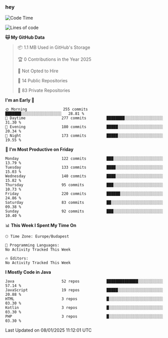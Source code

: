 ### hey

<!--START_SECTION:waka-->
![Code Time](http://img.shields.io/badge/Code%20Time-1%2C037%20hrs%2010%20mins-blue)

![Lines of code](https://img.shields.io/badge/From%20Hello%20World%20I%27ve%20Written-1.1%20million%20lines%20of%20code-blue)

**🐱 My GitHub Data** 

> 📦 1.1 MB Used in GitHub's Storage 
 > 
> 🏆 0 Contributions in the Year 2025
 > 
> 🚫 Not Opted to Hire
 > 
> 📜 14 Public Repositories 
 > 
> 🔑 83 Private Repositories 
 > 
**I'm an Early 🐤** 

```text
🌞 Morning                255 commits         ███████░░░░░░░░░░░░░░░░░░   28.81 % 
🌆 Daytime                277 commits         ████████░░░░░░░░░░░░░░░░░   31.30 % 
🌃 Evening                180 commits         █████░░░░░░░░░░░░░░░░░░░░   20.34 % 
🌙 Night                  173 commits         █████░░░░░░░░░░░░░░░░░░░░   19.55 % 
```
📅 **I'm Most Productive on Friday** 

```text
Monday                   122 commits         ███░░░░░░░░░░░░░░░░░░░░░░   13.79 % 
Tuesday                  133 commits         ████░░░░░░░░░░░░░░░░░░░░░   15.03 % 
Wednesday                140 commits         ████░░░░░░░░░░░░░░░░░░░░░   15.82 % 
Thursday                 95 commits          ███░░░░░░░░░░░░░░░░░░░░░░   10.73 % 
Friday                   220 commits         ██████░░░░░░░░░░░░░░░░░░░   24.86 % 
Saturday                 83 commits          ██░░░░░░░░░░░░░░░░░░░░░░░   09.38 % 
Sunday                   92 commits          ███░░░░░░░░░░░░░░░░░░░░░░   10.40 % 
```


📊 **This Week I Spent My Time On** 

```text
🕑︎ Time Zone: Europe/Budapest

💬 Programming Languages: 
No Activity Tracked This Week

🔥 Editors: 
No Activity Tracked This Week
```

**I Mostly Code in Java** 

```text
Java                     52 repos            ██████████████░░░░░░░░░░░   57.14 % 
JavaScript               19 repos            █████░░░░░░░░░░░░░░░░░░░░   20.88 % 
HTML                     3 repos             █░░░░░░░░░░░░░░░░░░░░░░░░   03.30 % 
Kotlin                   3 repos             █░░░░░░░░░░░░░░░░░░░░░░░░   03.30 % 
PHP                      3 repos             █░░░░░░░░░░░░░░░░░░░░░░░░   03.30 % 
```




 Last Updated on 08/01/2025 11:12:01 UTC
<!--END_SECTION:waka-->
